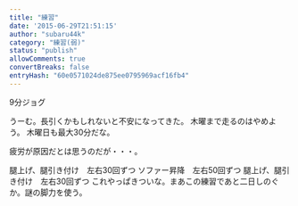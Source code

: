 ```yaml
---
title: "練習"
date: '2015-06-29T21:51:15'
author: "subaru44k"
category: "練習(弱)"
status: "publish"
allowComments: true
convertBreaks: false
entryHash: "60e0571024de875ee0795969acf16fb4"
---
```

9分ジョグ

うーむ。長引くかもしれないと不安になってきた。
木曜まで走るのはやめよう。
木曜日も最大30分だな。

疲労が原因だとは思うのだが・・・。


腿上げ、腿引き付け　左右30回ずつ
ソファー昇降　左右50回ずつ
腿上げ、腿引き付け　左右30回ずつ
これやっぱきついな。まあこの練習であと二日しのぐか。謎の脚力を使う。

